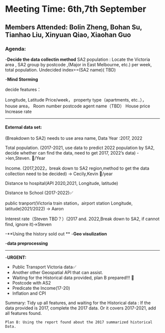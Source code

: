 # Meeting Time: 6th,7th September

## Members Attended: **Bolin Zheng, Bohan Su, Tianhao Liu, Xinyuan Qiao, Xiaohan Guo**

### Agenda:

-**Decide the data collectin method**
SA2 population : Locate the Victoria area ,
SA2 group by postcode ,(Major in East Melbourne, etc.) per week, total population.
Undecided index==(SA2 name)( TBD)

-**Mind Storming**

decide features：

Longitude, Latitude
Price/week，
property type（apartments, etc..），
house area，
Room number
postcode
agent name（TBD）
House price Increase rate


---



#### **External data set:**

(Breakdown to SA2) needs to use area name, Data Year :2017, 2022

Total population. (2017-2021, use data to predict 2022 population by SA2, decide whether can find the data, need to get 2017, 2022’s data) ->len,Steven. 👀️/Year

Income. (2017,2022，break down to SA2 region,method to get the data collection need to be decided) -> Cecily,Kevin 👀️/year

Distance to hospital(API 2020,2021, Longitude, latitude)

Distance to School (2017-2022)✅

public tranport(Victoria train station，airport station Longitude, latitude)2021/2022) -> Aaron

Interest rate（Steven TBD？）(2017 and. 2022,Break down to SA2, if cannot find, ignore it)->Steven

-**Using the history sold out **
-**Geo visulization**

-**data preprocessing**

---

-**URGENT:**

- Public Transport Victoria data✅
- Another other Geospatial API that can assist.
- Waiting for the Historical data provided, plan B prepared!!! 👀️
- Postcode with AS2
- Predicate the Income(17-20)
- Inflation and CPI

Summary: Tidy up all features, and waiting for the Historical data : If the data provided is 2017, complete the 2017 data. Or it covers 2017-2021, add all features found.

```
Plan B: Using the report found about the 2017 summarized historical Data.
```

